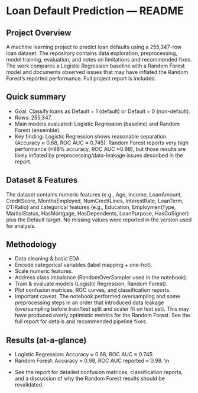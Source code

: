 # Loan Default Prediction — README
## Project Overview

A machine learning project to predict loan defaults using a 255,347-row loan dataset. The repository contains data exploration, preprocessing, model training, evaluation, and notes on limitations and recommended fixes. The work compares a Logistic Regression baseline with a Random Forest model and documents observed issues that may have inflated the Random Forest’s reported performance. Full project report is included. 

## Quick summary
- Goal: Classify loans as Default = 1 (default) or Default = 0 (non-default).
- Rows: 255,347.
- Main models evaluated: Logistic Regression (baseline) and Random Forest (ensemble).
- Key finding: Logistic Regression shows reasonable separation (Accuracy ≈ 0.68, ROC AUC ≈ 0.745). Random Forest reports very high performance (≈98% accuracy, ROC AUC ≈0.98), but those results are likely inflated by preprocessing/data-leakage issues described in the   report. 

## Dataset & Features

The dataset contains numeric features (e.g., Age, Income, LoanAmount, CreditScore, MonthsEmployed, NumCreditLines, InterestRate, LoanTerm, DTIRatio) and categorical features (e.g., Education, EmploymentType, MaritalStatus, HasMortgage, HasDependents, LoanPurpose, HasCoSigner) plus the Default target. No missing values were reported in the version used for analysis. 

## Methodology 

- Data cleaning & basic EDA.
- Encode categorical variables (label mapping + one-hot).
- Scale numeric features.
- Address class imbalance (RandomOverSampler used in the notebook).
- Train & evaluate models (Logistic Regression, Random Forest).
- Plot confusion matrices, ROC curves, and classification reports. 
- Important caveat: The notebook performed oversampling and some preprocessing steps in an order that introduced data leakage (oversampling before train/test split and scaler fit on test set). This may have produced overly optimistic metrics for the Random Forest. See the full report for details and recommended pipeline fixes. 

## Results (at-a-glance)
- Logistic Regression: Accuracy ≈ 0.68, ROC AUC ≈ 0.745.
- Random Forest: Accuracy ≈ 0.98, ROC AUC reported ≈ 0.98. \n
* See the report for detailed confusion matrices, classification reports, and a discussion of why the Random Forest results should be revalidated. 
